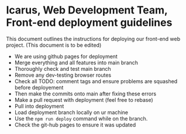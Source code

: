 <!-- TODO: Edit this document to be more coherent -->
# Icarus, Web Development Team, Front-end deployment guidelines

This document outlines the instructions for deploying our front-end web project.
(This document is to be edited)

- We are using github pages for deployment
- Merge everything and all features into main branch
- Thoroughly check and test main branch
- Remove any dev-testing browser routes
- Check all TODO: comment tags and ensure problems are squashed before deployement
- Then make the commits onto main after fixing these errors
- Make a pull request with deployment (feel free to rebase)
- Pull into deployment
- Load deployment branch locally on ur machine
- Use the ```npm run deploy``` command while on the branch.
- Check the git-hub pages to ensure it was updated



